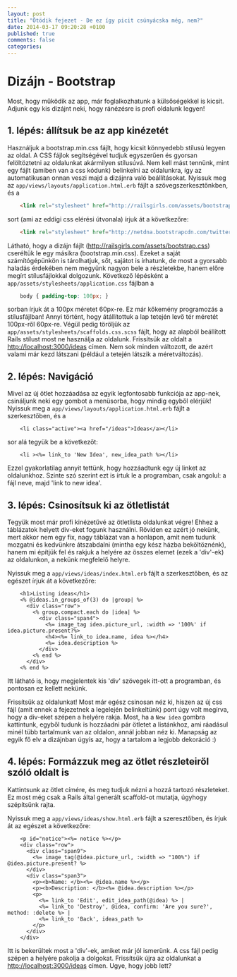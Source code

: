 ```yaml
---
layout: post
title: "Ötödik fejezet - De ez így picit csúnyácska még, nem?"
date: 2014-03-17 09:20:28 +0100
published: true
comments: false
categories:
---
```


# Dizájn - Bootstrap

Most, hogy működik az app, már foglalkozhatunk a külsőségekkel is kicsit. Adjunk egy kis dizájnt neki, hogy ránézésre is profi oldalunk legyen!

<!-- more -->

## 1. lépés: állítsuk be az app kinézetét

Használjuk a bootstrap.min.css fájlt, hogy kicsit könnyedebb stílusú legyen az oldal. A CSS fájlok segítségével tudjuk egyszerűen és gyorsan felöltöztetni az oldalunkat akármilyen stílusúvá. Nem kell mást tennünk, mint egy fájlt (amiben van a css kódunk) belinkelni az oldalunkra, így az automatikusan onnan veszi majd a dizájnra való beállításokat.
Nyissuk meg az `app/views/layouts/application.html.erb` fájlt a szövegszerkesztőnkben, és a

``` html app/views/layouts/application.html.erb
	<link rel="stylesheet" href="http://railsgirls.com/assets/bootstrap.css">
```

sort (ami az eddigi css elérési útvonala) írjuk át a következőre:

``` html app/views/layouts/application.html.erb
	<link rel="stylesheet" href="http://netdna.bootstrapcdn.com/twitter-bootstrap/2.3.2/css/bootstrap.min.css">
```

Látható, hogy a dizájn fájlt (http://railsgirls.com/assets/bootstrap.css) cseréltük le egy másikra (bootstrap.min.css). Ezeket a saját számítógépünkön is tárolhatjuk, sőt, sajátot is írhatunk, de most a gyorsabb haladás érdekében nem megyünk nagyon bele a részletekbe, hanem előre megírt stílusfájlokkal dolgozunk.
Következő lépésként a `app/assets/stylesheets/application.css` fájlban a

``` css app/assets/stylesheets/application.css
	body { padding-top: 100px; }
```

sorban írjuk át a 100px méretet 60px-re. Ez már kőkemény programozás a stílusfájlban! Annyi történt, hogy átállítottuk a lap tetején levő tér méretét 100px-ről 60px-re.
Végül pedig töröljük az `app/assets/stylesheets/scaffolds.css.scss` fájlt, hogy az alapból beállított Rails stílust most ne használja az oldalunk.
Frissítsük az oldalt a [http://localhost:3000/ideas](http://localhost:3000/ideas) címen. Nem sok minden változott, de azért valami már kezd látszani (például a tetején látszik a méretváltozás).

## 2. lépés: Navigáció

Mivel az új ötlet hozzáadása az egyik legfontosabb funkciója az app-nek, csináljunk neki egy gombot a menüsorba, hogy mindig egyből elérjük!
Nyissuk meg a `app/views/layouts/application.html.erb` fájlt a szerkesztőben, és a

``` erb app/views/layouts/application.html.erb
	<li class="active"><a href="/ideas">Ideas</a></li>
```

sor alá tegyük be a következőt:

``` erb app/views/layouts/application.html.erb
	<li ><%= link_to 'New Idea', new_idea_path %></li>
```

Ezzel gyakorlatilag annyit tettünk, hogy hozzáadtunk egy új linket az oldalunkhoz. Szinte szó szerint ezt is írtuk le a programban, csak angolul: a fájl neve, majd 'link to new idea'.

## 3. lépés: Csinosítsuk ki az ötletlistát

Tegyük most már profi kinézetűvé az ötletlista oldalunkat végre! Ehhez a táblázatok helyett div-eket fogunk használni. Röviden ez azért jó nekünk, mert akkor nem egy fix, nagy táblázat van a honlapon, amit nem tudunk mozgatni és kedvünkre átszabdalni (mintha egy kész házba beköltöznénk), hanem mi építjük fel és rakjuk a helyére az összes elemet (ezek a 'div'-ek) az oldalunkon, a nekünk megfelelő helyre.

Nyissuk meg a `app/views/ideas/index.html.erb` fájlt a szerkesztőben, és az egészet írjuk át a következőre:

``` erb app/views/ideas/index.html.erb
	<h1>Listing ideas</h1>
	<% @ideas.in_groups_of(3) do |group| %>
	  <div class="row">
	    <% group.compact.each do |idea| %>
	      <div class="span4">
	        <%= image_tag idea.picture_url, :width => '100%' if idea.picture.present?%>
	        <h4><%= link_to idea.name, idea %></h4>
	        <%= idea.description %>
	      </div>
	    <% end %>
	  </div>
	<% end %>
```

Itt látható is, hogy megjelentek kis 'div' szövegek itt-ott a programban, és pontosan ez kellett nekünk. 

Frissítsük az oldalunkat! Most már egész csinosan néz ki, hiszen az új css fájl (amit ennek a fejezetnek a legelején belinkeltünk) pont úgy volt megírva, hogy a div-eket szépen a helyére rakja.
Most, ha a `New idea` gombra kattintunk, egyből tudunk is hozzáadni pár ötletet a listánkhoz, ami ráadásul minél tübb tartalmunk van az oldalon, annál jobban néz ki.
Manapság az egyik fő elv a dizájnban úgyis az, hogy a tartalom a legjobb dekoráció :)

## 4. lépés: Formázzuk meg az ötlet részleteiről szóló oldalt is

Kattintsunk az ötlet címére, és meg tudjuk nézni a hozzá tartozó részleteket. Ez most még csak a Rails által generált scaffold-ot mutatja, úgyhogy szépítsünk rajta.

Nyissuk meg a `app/views/ideas/show.html.erb` fájlt a szeresztőben, és írjuk át az egészet a következőre:

``` erb app/views/ideas/show.html.erb
	<p id="notice"><%= notice %></p>
	<div class="row">
	  <div class="span9">
	    <%= image_tag(@idea.picture_url, :width => "100%") if @idea.picture.present? %>
	  </div>
	  <div class="span3">
	    <p><b>Name: </b><%= @idea.name %></p>
	    <p><b>Description: </b><%= @idea.description %></p>
	    <p>
	      <%= link_to 'Edit', edit_idea_path(@idea) %> |
	      <%= link_to 'Destroy', @idea, confirm: 'Are you sure?', method: :delete %> |
	      <%= link_to 'Back', ideas_path %>
	    </p>
	  </div>
	</div>
```

Itt is bekerültek most a 'div'-ek, amiket már jól ismerünk. A css fájl pedig szépen a helyére pakolja a dolgokat.
Frissítsük újra az oldalunkat a [http://localhost:3000/ideas](http://localhost:3000/ideas) címen. Ugye, hogy jobb lett?
